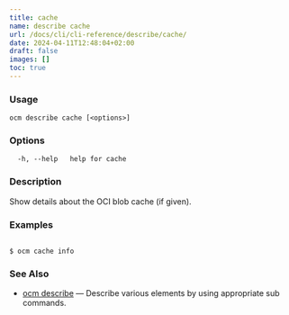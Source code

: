 ```yaml
---
title: cache
name: describe cache
url: /docs/cli/cli-reference/describe/cache/
date: 2024-04-11T12:48:04+02:00
draft: false
images: []
toc: true
---
```

### Usage

```
ocm describe cache [<options>]
```

### Options

```
  -h, --help   help for cache
```

### Description


Show details about the OCI blob cache (if given).
	

### Examples

```

$ ocm cache info

```

### See Also

* [ocm describe](/docs/cli/cli-reference/describe)	 &mdash; Describe various elements by using appropriate sub commands.

